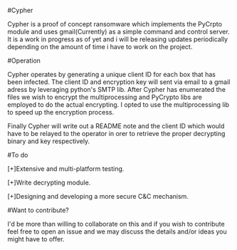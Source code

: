 #Cypher

Cypher is a proof of concept ransomware which implements the PyCrpto module and uses gmail(Currently) as a simple command and control server. It is a work in progress as of yet and i will be releasing updates periodically depending on the amount of time i have to work on the project.

#Operation

Cypher operates by generating a unique client ID for each box that has been infected. The client ID and encryption key will sent via email to a gmail adress by leveraging python's SMTP lib. After Cypher has enumerated the files we wish to encrypt the multiprocessing and PyCrypto libs are employed to do the actual encrypting. I opted to use the multiprocessing lib to speed up the encryption process.

Finally Cypher will write out a README note and the client ID which would have to be relayed to the operator in orer to retrieve the proper decrypting binary and key respectively.

#To do

[+]Extensive and multi-platform testing.

[+]Write decrypting module.

[+]Designing and developing a more secure C&C mechanism.

#Want to contribute?

I'd be more than willing to collaborate on this and if you wish to contribute feel free to open an issue and we may discuss the details and/or ideas you might have to offer.



